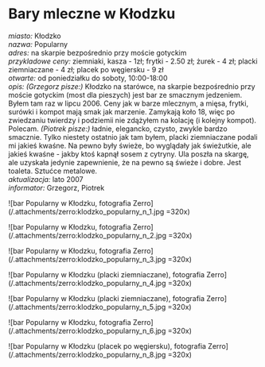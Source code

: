 # Bary mleczne w Kłodzku

*miasto:* Kłodzko    <br/>
*nazwa:* Popularny        <br/>
*adres:* na skarpie bezpośrednio przy moście gotyckim       <br/>
*przykladowe ceny:* ziemniaki, kasza - 1zł;  frytki - 2.50 zł; żurek - 4 zł; placki ziemniaczane - 4 zł; placek po węgiersku - 9 zł<br/>
*otwarte:* od poniedziałku do soboty, 10:00-18:00<br/>
*opis:*  *(Grzegorz pisze:)* Kłodzko na starówce, na skarpie bezpośrednio przy moście gotyckim (most dla pieszych) jest bar ze smacznym jedzeniem. Byłem tam raz w lipcu 2006. Ceny jak w barze mlecznym, a mięsa, frytki, surówki i kompot mają smak jak marzenie. Zamykają koło 18, więc po zwiedzaniu twierdzy i podziemii nie zdążyłem na kolację (i kolejny kompot). Polecam. *(Piotrek pisze:)* ładnie, elegancko, czysto, zwykle bardzo smacznie. Tylko niestety ostatnio jak tam byłem, placki ziemniaczane podali mi jakieś kwaśne. Na pewno były świeże, bo wyglądały jak świeżutkie, ale jakieś kwaśne - jakby ktoś kapnął sosem z cytryny. Ula poszła na skargę, ale uzyskała jedynie zapewnienie, że na pewno są świeże i dobre. Jest toaleta. Sztućce metalowe.<br/>
*aktualizacja:*   lato 2007   <br/>
*informator:*   Grzegorz, Piotrek  <br/>

![bar Popularny w Kłodzku, fotografia Zerro](/.attachments/zerro:klodzko_popularny_n_1.jpg =320x)

![bar Popularny w Kłodzku, fotografia Zerro](/.attachments/zerro:klodzko_popularny_n_2.jpg =320x)

![bar Popularny w Kłodzku, fotografia Zerro](/.attachments/zerro:klodzko_popularny_n_3.jpg =320x)

![bar Popularny w Kłodzku (placki ziemniaczane), fotografia Zerro](/.attachments/zerro:klodzko_popularny_n_4.jpg =320x)

![bar Popularny w Kłodzku (placki ziemniaczane), fotografia Zerro](/.attachments/zerro:klodzko_popularny_n_5.jpg =320x)

![bar Popularny w Kłodzku, fotografia Zerro](/.attachments/zerro:klodzko_popularny_n_6.jpg =320x)

![bar Popularny w Kłodzku (placek po węgiersku), fotografia Zerro](/.attachments/zerro:klodzko_popularny_n_8.jpg =320x)




